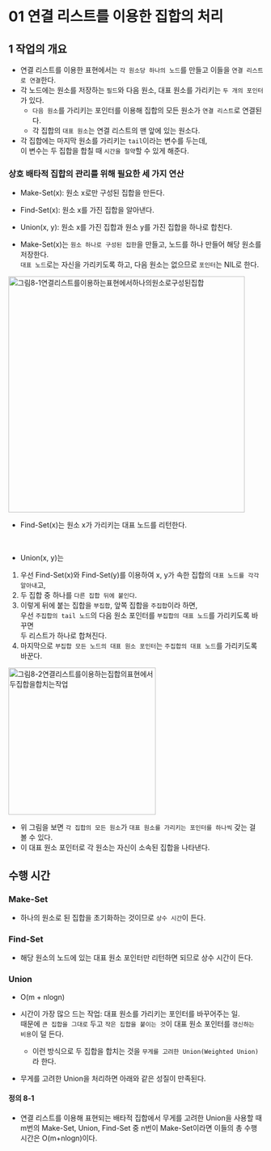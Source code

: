 # 01 연결 리스트를 이용한 집합의 처리

## 1 작업의 개요
- 연결 리스트를 이용한 표현에서는 `각 원소당 하나의 노드`를 만들고 이들을 `연결 리스트로 연결`한다.
- 각 노드에는 원소를 저장하는 `필드`와 다음 원소, 대표 원소를 가리키는 `두 개의 포인터`가 있다.
    - `다음 원소`를 가리키는 포인터를 이용해 집합의 모든 원소가 `연결 리스트`로 연결된다. 
    - 각 집합의 `대표 원소`는 연결 리스트의 맨 앞에 있는 원소다.
- 각 집합에는 마지막 원소를 가리키는 `tail`이라는 변수를 두는데,  <br />
이 변수는 두 집합을 합칠 때 `시간을 절약`할 수 있게 해준다.

### 상호 배타적 집합의 관리를 위해 필요한 세 가지 연산
- Make-Set(x): 원소 x로만 구성된 집합을 만든다.
- Find-Set(x): 원소 x를 가진 집합을 알아낸다.
- Union(x, y): 원소 x를 가진 집합과 원소 y를 가진 집합을 하나로 합친다. <br />

- Make-Set(x)는 `원소 하나로 구성된 집한`을 만들고, 노드를 하나 만들어 해당 원소를 저장한다. <br />
`대표 노드`로는 자신을 가리키도록 하고, 다음 원소는 없으므로 `포인터`는 NIL로 한다.

<img width="467" alt="그림8-1연결리스트를이용하는표현에서하나의원소로구성된집합" src="https://user-images.githubusercontent.com/40673012/95642375-20dadb80-0ae3-11eb-8fa0-7a97cd32c2b6.png">

- Find-Set(x)는 원소 x가 가리키는 대표 노드를 리턴한다. 
<br />

- Union(x, y)는 <br />
1. 우선 Find-Set(x)와 Find-Set(y)를 이용하여 x, y가 속한 집합의 `대표 노드를 각각 알아내`고, <br />
2. 두 집합 중 하나를 `다른 집합 뒤에 붙인다`. <br />
3. 이렇게 뒤에 붙는 집합을 `부집합`, 앞쪽 집합을 `주집합`이라 하면, <br />
우선 `주집합의 tail 노드`의 다음 원소 포인터를 `부집합의 대표 노드`를 가리키도록 바꾸면 <br />
두 리스트가 하나로 합쳐진다. <br />
4. 마지막으로 `부집합 모든 노드의 대표 원소 포인터`는 `주집합의 대표 노드`를 가리키도록 바꾼다.

<img width="291" alt="그림8-2연결리스트를이용하는집합의표현에서두집합을합치는작업" src="https://user-images.githubusercontent.com/40673012/95642385-259f8f80-0ae3-11eb-948e-eb954ddf81d9.png">

- 위 그림을 보면 `각 집합의 모든 원소`가 `대표 원소를 가리키는 포인터를 하나씩` 갖는 걸 볼 수 있다.
- 이 대표 원소 포인터로 각 원소는 자신이 소속된 집합을 나타낸다.

## 수행 시간
### Make-Set
- 하나의 원소로 된 집합을 초기화하는 것이므로 `상수 시간`이 든다. 

### Find-Set
- 해당 원소의 노드에 있는 대표 원소 포인터만 리턴하면 되므로 상수 시간이 든다.

### Union
- O(m + nlogn) <br />

- 시간이 가장 많으 드는 작업: 대표 원소를 가리키는 포인터를 바꾸어주는 일. <br />
때문에 `큰 집합을 그대로` 두고 `작은 집합을 붙이는 것`이 대표 원소 포인터를 `갱신하는 비용`이 덜 든다.
    - 이런 방식으로 두 집합을 합치는 것을 `무게를 고려한 Union(Weighted Union)`라 한다.
    
- 무게를 고려한 Union을 처리하면 아래와 같은 성질이 만족된다.
    
#### 정의 8-1
- 연결 리스트를 이용해 표현되는 배타적 집합에서 무게를 고려한 Union을 사용할 때  <br />
m번의 Make-Set, Union, Find-Set 중 n번이 Make-Set이라면 이들의 총 수행 시간은 O(m+nlogn)이다.

